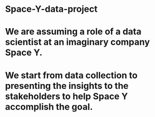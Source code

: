 # Space-Y-data-project
# We are assuming a role of a data scientist at an imaginary company Space Y. 
# We start from data collection to presenting the insights to the stakeholders to help Space Y accomplish the goal.
